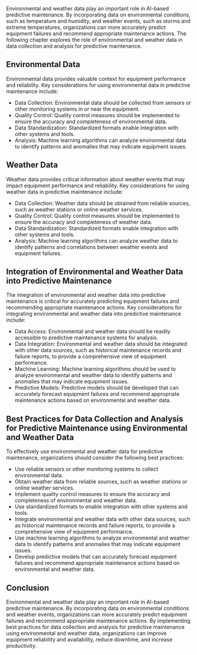 
Environmental and weather data play an important role in AI-based predictive maintenance. By incorporating data on environmental conditions, such as temperature and humidity, and weather events, such as storms and extreme temperatures, organizations can more accurately predict equipment failures and recommend appropriate maintenance actions. The following chapter explores the role of environmental and weather data in data collection and analysis for predictive maintenance.

Environmental Data
------------------

Environmental data provides valuable context for equipment performance and reliability. Key considerations for using environmental data in predictive maintenance include:

* Data Collection: Environmental data should be collected from sensors or other monitoring systems in or near the equipment.
* Quality Control: Quality control measures should be implemented to ensure the accuracy and completeness of environmental data.
* Data Standardization: Standardized formats enable integration with other systems and tools.
* Analysis: Machine learning algorithms can analyze environmental data to identify patterns and anomalies that may indicate equipment issues.

Weather Data
------------

Weather data provides critical information about weather events that may impact equipment performance and reliability. Key considerations for using weather data in predictive maintenance include:

* Data Collection: Weather data should be obtained from reliable sources, such as weather stations or online weather services.
* Quality Control: Quality control measures should be implemented to ensure the accuracy and completeness of weather data.
* Data Standardization: Standardized formats enable integration with other systems and tools.
* Analysis: Machine learning algorithms can analyze weather data to identify patterns and correlations between weather events and equipment failures.

Integration of Environmental and Weather Data into Predictive Maintenance
-------------------------------------------------------------------------

The integration of environmental and weather data into predictive maintenance is critical for accurately predicting equipment failures and recommending appropriate maintenance actions. Key considerations for integrating environmental and weather data into predictive maintenance include:

* Data Access: Environmental and weather data should be readily accessible to predictive maintenance systems for analysis.
* Data Integration: Environmental and weather data should be integrated with other data sources, such as historical maintenance records and failure reports, to provide a comprehensive view of equipment performance.
* Machine Learning: Machine learning algorithms should be used to analyze environmental and weather data to identify patterns and anomalies that may indicate equipment issues.
* Predictive Models: Predictive models should be developed that can accurately forecast equipment failures and recommend appropriate maintenance actions based on environmental and weather data.

Best Practices for Data Collection and Analysis for Predictive Maintenance using Environmental and Weather Data
---------------------------------------------------------------------------------------------------------------

To effectively use environmental and weather data for predictive maintenance, organizations should consider the following best practices:

* Use reliable sensors or other monitoring systems to collect environmental data.
* Obtain weather data from reliable sources, such as weather stations or online weather services.
* Implement quality control measures to ensure the accuracy and completeness of environmental and weather data.
* Use standardized formats to enable integration with other systems and tools.
* Integrate environmental and weather data with other data sources, such as historical maintenance records and failure reports, to provide a comprehensive view of equipment performance.
* Use machine learning algorithms to analyze environmental and weather data to identify patterns and anomalies that may indicate equipment issues.
* Develop predictive models that can accurately forecast equipment failures and recommend appropriate maintenance actions based on environmental and weather data.

Conclusion
----------

Environmental and weather data play an important role in AI-based predictive maintenance. By incorporating data on environmental conditions and weather events, organizations can more accurately predict equipment failures and recommend appropriate maintenance actions. By implementing best practices for data collection and analysis for predictive maintenance using environmental and weather data, organizations can improve equipment reliability and availability, reduce downtime, and increase productivity.
